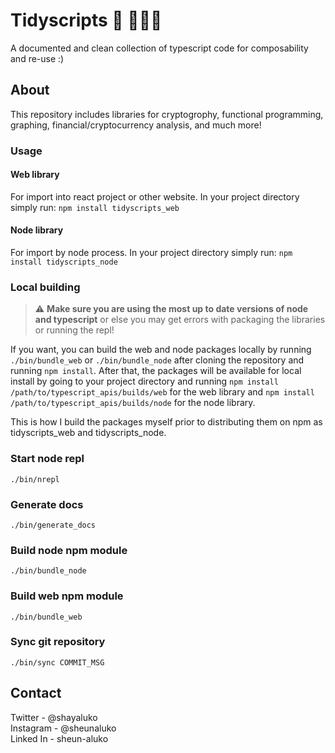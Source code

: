 # Tidyscripts :broom: 🧘🏾‍♂️
A documented and clean collection of typescript code for composability and re-use :)


## About 
This repository includes libraries for cryptogrophy, functional programming, graphing, financial/cryptocurrency analysis, and much more!

### Usage

#### Web library
For import into react project or other website.
In your project directory simply run: 
`npm install tidyscripts_web`

#### Node library
For import by node process.
In your project directory simply run: 
`npm install tidyscripts_node`


### Local building

> :warning: **Make sure you are using the most up to date versions of node and typescript** or else you may get errors with packaging the libraries or running the repl! 

If you want, you can build the web and node packages locally by running `./bin/bundle_web` or `./bin/bundle_node` after cloning the repository and running `npm install`. After that, the packages will be available for local install by going to your project directory and running `npm install /path/to/typescript_apis/builds/web` for the web library and `npm install /path/to/typescript_apis/builds/node` for the node library.

This is how I build the packages myself prior to distributing them on npm as tidyscripts_web and tidyscripts_node. 

### Start node repl
``` ./bin/nrepl ```

### Generate docs
``` ./bin/generate_docs ```

### Build node npm module 
``` ./bin/bundle_node ```

### Build web npm module
``` ./bin/bundle_web ```

### Sync git repository
``` ./bin/sync COMMIT_MSG ``` 

## Contact
Twitter - @shayaluko\
Instagram - @sheunaluko\
Linked In - sheun-aluko